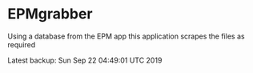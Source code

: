 # EPMgrabber
Using a database from the EPM app this application scrapes the files as required


Latest backup: Sun Sep 22 04:49:01 UTC 2019
